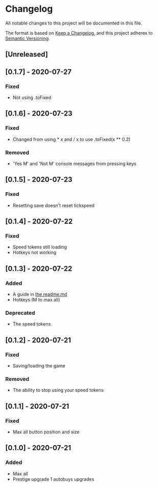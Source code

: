 # Changelog
All notable changes to this project will be documented in this file.

The format is based on [Keep a Changelog](https://keepachangelog.com/en/1.0.0/),
and this project adheres to [Semantic Versioning](https://semver.org/spec/v2.0.0.html).

## [Unreleased]

## [0.1.7] - 2020-07-27
### Fixed
- Not using .toFixed

## [0.1.6] - 2020-07-23
### Fixed
- Changed from using * x and / x to use .toFixed(x ** 0.2)

### Removed
- 'Yes M' and 'Not M' console messages from pressing keys


## [0.1.5] - 2020-07-23
### Fixed
- Resetting save doesn't reset tickspeed

## [0.1.4] - 2020-07-22
### Fixed
- Speed tokens still loading
- Hotkeys not working

## [0.1.3] - 2020-07-22
### Added
- A guide in [the readme.md](README.md)
- Hotkeys (M to max all)

### Deprecated
- The speed tokens

## [0.1.2] - 2020-07-21
### Fixed
- Saving/loading the game

### Removed
- The ability to stop using your speed tokens

## [0.1.1] - 2020-07-21
### Fixed
- Max all button position and size

## [0.1.0] - 2020-07-21
### Added
- Max all
- Prestige upgrade 1 autobuys upgrades